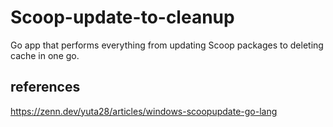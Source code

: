 # Scoop-update-to-cleanup
Go app that performs everything from updating Scoop packages to deleting cache in one go.

## references 
https://zenn.dev/yuta28/articles/windows-scoopupdate-go-lang
